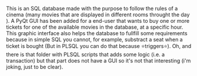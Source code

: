 This is an SQL database made with the purpose to follow the rules of a cinema (many movies that are displayed in different rooms throught the day ).
A PyQt GUI has been added for a end-user that wants to buy one or more tickets for one of the available movies in the database, at a specific hour. 
This graphic interface also helps the database to fullfill some requirements because in simple SQL you cannot, for example, substract a seat when a ticket is bought (But in PLSQL you can do that because ⭐triggers⭐).
Oh, and there is that folder with PLSQL scripts that adds some logic (i.e. a transaction) but that part does not have a GUI so it's not that interesting (i'm joking, just to be clear).
